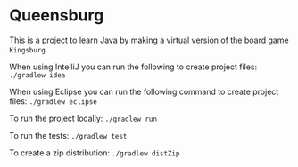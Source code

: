 Queensburg
==========

This is a project to learn Java by making a virtual version of the board game `Kingsburg`.

When using IntelliJ you can run the following to create project files: `./gradlew idea`

When using Eclipse you can run the following command to create project files: `./gradlew eclipse`

To run the project locally: `./gradlew run`

To run the tests: `./gradlew test`

To create a zip distribution: `./gradlew distZip`
